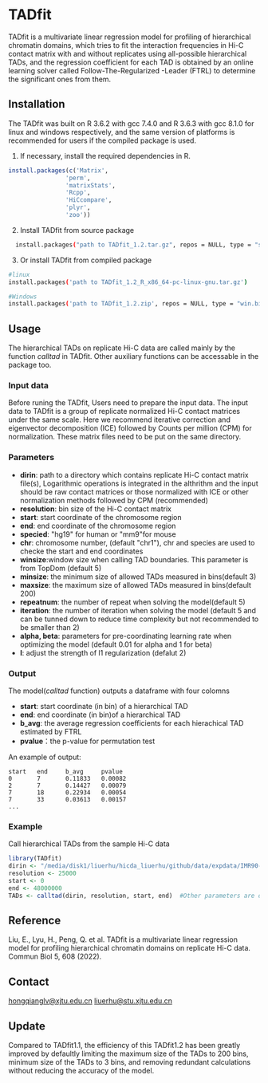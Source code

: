 # TADfit

TADfit is a multivariate linear regression model for profiling of hierarchical chromatin domains, which tries to fit the interaction frequencies in Hi-C contact matrix with and without replicates using all-possible hierarchical TADs, and the regression coefficient for each TAD is obtained by an online learning solver called Follow-The-Regularized -Leader (FTRL) to determine the significant ones from them.

## Installation
 The TADfit was built on R 3.6.2 with gcc 7.4.0 and R 3.6.3 with gcc 8.1.0 for linux and windows respectively, and the same version of platforms is recommended for users if the compiled package is used.
 1) If necessary, install the required dependencies in R. 
```R
install.packages(c('Matrix', 
                'perm', 
                'matrixStats', 
                'Rcpp', 
                'HiCcompare', 
                'plyr', 
                'zoo'))
```
 2) Install TADfit from source package
```bash
  install.packages("path to TADfit_1.2.tar.gz", repos = NULL, type = "source") 
```  
  
 3) Or install TADfit from compiled package
```bash
#linux
install.packages('path to TADfit_1.2_R_x86_64-pc-linux-gnu.tar.gz')
```
```bash
#Windows
install.packages('path to TADfit_1.2.zip', repos = NULL, type = "win.binary")
```

## Usage
The hierarchical TADs on replicate Hi-C data are called mainly by the  function *calltad* in TADfit. Other auxiliary functions can be accessable in the package too.
### Input data
Before runing the TADfit, Users need to prepare the input data. The input data to TADfit is a group of replicate normalized Hi-C contact matrices under the same scale. Here we recommend iterative correction and eigenvector decomposition (ICE) followed by Counts per million (CPM) for normalization. These matrix files need to be put on the same directory.

### Parameters
- **dirin**: path to a directory which contains replicate Hi-C contact matrix file(s), Logarithmic operations is integrated in the althrithm and the input should be raw contact matrices or those normalized with ICE or other normalization methods followed by CPM (recommended)
- **resolution**: bin size of the Hi-C contact matrix
- **start**: start coordinate of the chromosome region
- **end**: end coordinate of the chromosome region
- **specied**: "hg19" for human or "mm9"for mouse
- **chr**: chromosome number, (default "chr1"), chr and species are used to checke the start and end coordinates
- **winsize**:window size when calling TAD boundaries. This parameter is from TopDom (default 5)
- **minsize**: the minimum size of allowed TADs measured in bins(default 3)
- **maxsize**: the maximum size of allowed TADs measured in bins(default 200)
- **repeatnum**: the number of repeat when solving the model(default 5)
- **iteration**: the number of iteration when solving the model (default 5 and can be tunned down to reduce time complexity but not recommended to be smaller than 2)
- **alpha, beta**: parameters for pre-coordinating learning rate when optimizing the model (default 0.01 for alpha and 1 for beta)
- **l**: adjust the strength of l1 regularization (defalut 2)

### Output
The model(*calltad* function) outputs a dataframe with four colomns
- **start**: start coordinate (in bin) of a hierarchical TAD
- **end**: end coordinate (in bin)of a hierarchical TAD
- **b_avg**: the average regression coefficients for each hierachical TAD estimated by FTRL
- **pvalue**：the p-value for permutation test

An example of output:
```
start   end     b_avg     pvalue
0       7       0.11833   0.00082
2       7       0.14427   0.00079
7       18      0.22934   0.00054
7       33      0.03613   0.00157
...
```

### Example
Call hierarchical TADs from the sample Hi-C data
```R
library(TADfit)
dirin <- "/media/disk1/liuerhu/hicda_liuerhu/github/data/expdata/IMR90-chr21-25K"
resolution <- 25000
start <- 0
end <- 48000000
TADs <- calltad(dirin, resolution, start, end)  #Other parameters are default
```
## Reference
Liu, E., Lyu, H., Peng, Q. et al. TADfit is a multivariate linear regression model for profiling hierarchical chromatin domains on replicate Hi-C data. Commun Biol 5, 608 (2022).

## Contact
hongqianglv@xjtu.edu.cn
liuerhu@stu.xjtu.edu.cn

## Update
Compared to TADfit1.1, the efficiency of this TADfit1.2 has been greatly improved by defaultly limiting the maximum size of the TADs to 200 bins, minimum size of the TADs to 3 bins, and removing redundant calculations without reducing the accuracy of the model.
